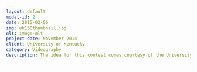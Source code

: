 ```yaml
---
layout: default
modal-id: 2
date: 2015-02-06
img: uk150thumbnail.jpg
alt: image-alt
project-date: November 2014
client: University of Kentucky
category: Videography
description: The idea for this contest comes courtesy of the University of Michigan's MPowered Entrepreneurship organization and their 1000 Pitches contest, which started way back in 2007. Our goal is to capture that spirit right here in the Bluegrass, on UK's campus. Both iNET and Awesome Inc want to see students unafraid to throw out new ideas in order to stimulate creativity and entrepreneurial conversation in the community.

---
```

